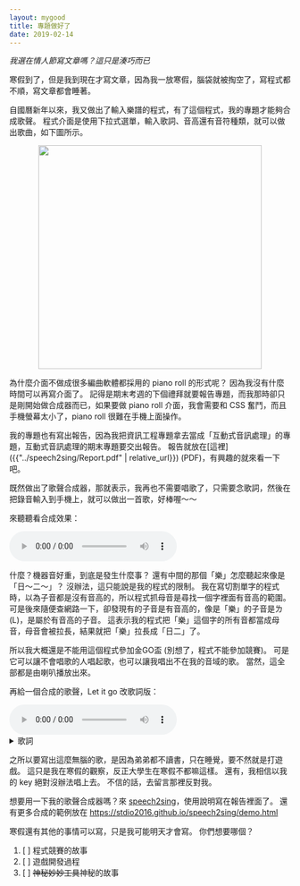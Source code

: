 ```yaml
---
layout: mygood
title: 專題做好了
date: 2019-02-14
---
```


*我選在情人節寫文章嗎？這只是湊巧而已*

寒假到了，但是我到現在才寫文章，因為我一放寒假，腦袋就被掏空了，寫程式都不順，寫文章都會睡著。

自國曆新年以來，我又做出了輸入樂譜的程式，有了這個程式，我的專題才能夠合成歌聲。
程式介面是使用下拉式選單，輸入歌詞、音高還有音符種類，就可以做出歌曲，如下圖所示。

<p style='text-align:center;'>
<img src='{{"../speech2sing/figures/makesong.png" | relative_url}}' style='height: 400px;'>
</p>

為什麼介面不做成很多編曲軟體都採用的 piano roll 的形式呢？
因為我沒有什麼時間可以再寫介面了。
記得是期末考週的下個禮拜就要報告專題，而我那時卻只是剛開始做合成器而已，如果要做 piano roll 介面，我會需要和 CSS 奮鬥，而且手機螢幕太小了，piano roll 很難在手機上面操作。

我的專題也有寫出報告，因為我把資訊工程專題拿去當成「互動式音訊處理」的專題，互動式音訊處理的期末專題要交出報告。
報告就放在[這裡]({{"../speech2sing/Report.pdf" | relative_url}}) (PDF)，有興趣的就來看一下吧。

既然做出了歌聲合成器，那就表示，我再也不需要唱歌了，只需要念歌詞，然後在把錄音輸入到手機上，就可以做出一首歌，好棒喔～～

來聽聽看合成效果：

<audio controls>
  <source src='{{"../speech2sing/sounds/生日歌.wav" | relative_url}}' type="audio/x-wav">
</audio>

什麼？機器音好重，到底是發生什麼事？
還有中間的那個「樂」怎麼聽起來像是「日～二～」？
沒辦法，這只能說是我的程式的限制。
我在寫切割單字的程式時，以為子音都是沒有音高的，所以程式抓母音是尋找一個字裡面有音高的範圍。
可是後來隨便查網路一下，卻發現有的子音是有音高的，像是「樂」的子音是ㄌ(L)，是屬於有音高的子音。
這表示我的程式把「樂」這個字的所有音都當成母音，母音會被拉長，結果就把「樂」拉長成「日二」了。

所以我大概還是不能用這個程式參加金GO盃 (別想了，程式不能參加競賽)。
可是它可以讓不會唱歌的人唱起歌，也可以讓我唱出不在我的音域的歌。
當然，這全部都是由喇叭播放出來。

再給一個合成的歌聲，Let it go 改歌詞版：

<audio controls>
  <source src='{{"../speech2sing/sounds/letitgo_brother_no_see.mp3" | relative_url}}' type="audio/x-wav">
</audio>

<details>
<summary>歌詞</summary>
{% highlight text %}
弟不看  弟不看  弟弟都不看
都不看  都不看  弟弟都不看
都在睡  弟弟都只在睡覺
弟弟都不看
弟弟都不看都只在睡覺
{% endhighlight %}
</details>

之所以要寫出這麼無腦的歌，是因為弟弟都不讀書，只在睡覺，要不然就是打遊戲。
這只是我在寒假的觀察，反正大學生在寒假不都嘛這樣。
還有，我相信以我的 key 絕對沒辦法唱上去。
不信的話，去留言那裡反對我。

想要用一下我的歌聲合成器嗎？來 [speech2sing](https://stdio2016.github.io/speech2sing/index.html)，使用說明寫在報告裡面了。
還有更多合成的範例放在 <https://stdio2016.github.io/speech2sing/demo.html>

寒假還有其他的事情可以寫，只是我可能明天才會寫。
你們想要哪個？
1. [ ] 程式競賽的故事
2. [ ] 遊戲開發過程
3. [ ] ~~神秘妙妙工具~~神秘的故事

<p id="hehehe" hidden>
誰說我不會唱
<audio controls>
  <source src='{{"../speech2sing/sounds/人生短短.mp3" | relative_url}}' type="audio/x-wav">
</audio>
</p>

<script>
var a = document.querySelectorAll("input[type=checkbox]");
a.forEach(function (x) {
  x.disabled = false;
  x.onclick = function () {hehehe.hidden = false;};
});
</script>

